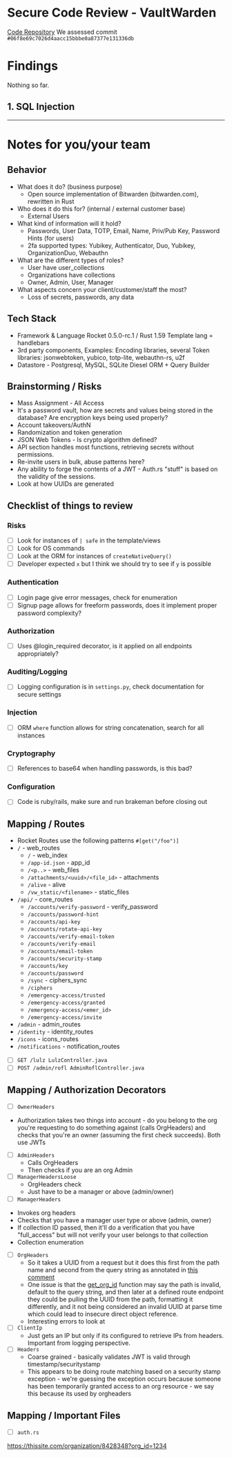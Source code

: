 # Secure Code Review - VaultWarden

[Code Repository](https://github.com/dani-garcia/vaultwarden) 
We assessed commit `#06f8e69c7026d4aacc15bbbe0a87377e131336db`

# Findings
Nothing so far.

## 1. SQL Injection


---

# Notes for you/your team

## Behavior

* What does it do? (business purpose)
  * Open source implementation of Bitwarden (bitwarden.com), rewritten in Rust
* Who does it do this for? (internal / external customer base)
  * External Users
* What kind of information will it hold?
  * Passwords, User Data, TOTP, Email, Name, Priv/Pub Key, Password Hints (for users)
  * 2fa supported types: Yubikey, Authenticator, Duo, Yubikey, OrganizationDuo, Webauthn
* What are the different types of roles?
  * User have user_collections
  * Organizations have collections
  * Owner, Admin, User, Manager
* What aspects concern your client/customer/staff the most?
  * Loss of secrets, passwords, any data

## Tech Stack

* Framework & Language
  Rocket 0.5.0-rc.1 / Rust 1.59
  Template lang = handlebars
* 3rd party components, Examples:
  Encoding libraries, several
  Token libraries: jsonwebtoken, yubico, totp-lite, webauthn-rs, u2f
* Datastore - Postgresql, MySQL, SQLite 
 Diesel ORM + Query Builder


## Brainstorming / Risks

* Mass Assignment - All Access
* It's a password vault, how are secrets and values being stored in the database? Are encryption keys being used properly?
* Account takeovers/AuthN
* Randomization and token generation
* JSON Web Tokens - Is crypto algorithm defined?
* API section handles most functions, retrieving secrets without permissions.
* Re-invite users in bulk, abuse patterns here?
* Any ability to forge the contents of a JWT - Auth.rs "stuff" is based on the validity of the sessions.
* Look at how UUIDs are generated

## Checklist of things to review

### Risks
- [ ] Look for instances of `| safe` in the template/views
- [ ] Look for OS commands
- [ ] Look at the ORM for instances of `createNativeQuery()`
- [ ] Developer expected `x` but I think we should try to see if `y` is possible

### Authentication
- [ ] Login page give error messages, check for enumeration
- [ ] Signup page allows for freeform passwords, does it implement proper password complexity?

### Authorization
- [ ] Uses @login_required decorator, is it applied on all endpoints appropriately?

### Auditing/Logging
- [ ] Logging configuration is in `settings.py`, check documentation for secure settings

### Injection
- [ ] ORM `where` function allows for string concatenation, search for all instances

### Cryptography
- [ ] References to base64 when handling passwords, is this bad?

### Configuration
- [ ] Code is ruby/rails, make sure and run brakeman before closing out

## Mapping / Routes
* Rocket Routes use the following patterns `#[get("/foo")]`
* `/` - web_routes
  * `/` - web_index
  * `/app-id.json` - app_id
  * `/<p..>` - web_files
  * `/attachments/<uuid>/<file_id>` - attachments
  * `/alive` - alive
  * `/vw_static/<filename>` - static_files
* `/api/` - core_routes
  * `/accounts/verify-password` - verify_password
  * `/accounts/password-hint`
  * `/accounts/api-key`
  * `/accounts/rotate-api-key`
  * `/accounts/verify-email-token`
  * `/accounts/verify-email`
  * `/accounts/email-token`
  * `/accounts/security-stamp`
  * `/accounts/key`
  * `/accounts/password`
  * `/sync` - ciphers_sync
  * `/ciphers`
  * `/emergency-access/trusted`
  * `/emergency-access/granted`
  * `/emergency-access/<emer_id>`
  * `/emergency-access/invite` 
* `/admin` - admin_routes
* `/identity` - identity_routes
* `/icons` - icons_routes
* `/notifications` - notification_routes
- [ ] `GET /lulz LulzController.java`
- [ ] `POST /admin/rofl AdminRoflController.java`

## Mapping / Authorization Decorators

- [ ] `OwnerHeaders`
 * Authorization takes two things into account - do you belong to the org you're requesting to do something against (calls OrgHeaders) and checks that you're an owner (assuming the first check succeeds). Both use JWTs
- [ ] `AdminHeaders`
  * Calls OrgHeaders
  * Then checks if you are an org Admin
- [ ] `ManagerHeadersLoose`
  * OrgHeaders check
  * Just have to be a manager or above (admin/owner)
- [ ] `ManagerHeaders`
 * Invokes org headers
  * Checks that you have a manager user type or above (admin, owner)
  * If collection ID passed, then it'll do a verification that you have "full_access" but will not verify your user belongs to that collection
  * Collection enumeration
- [ ] `OrgHeaders`
  * So it takes a UUID from a request but it does this first from the path name and second from the query string as annotated in [this comment](https://github.com/dani-garcia/vaultwarden/blob/19b8388950e5f97703ed21c9e4cd47b303e3db81/src/auth.rs#L411-L414)
  * One issue is that the [get_org_id](https://github.com/dani-garcia/vaultwarden/blob/19b8388950e5f97703ed21c9e4cd47b303e3db81/src/auth.rs#L414-L415) function may say the path is invalid, default to the query string, and then later at a defined route endpoint they could be pulling the UUID from the path, formatting it differently, and it not being considered an invalid UUID at parse time which could lead to insecure direct object reference.
  * Interesting errors to look at
- [ ] `ClientIp`
  * Just gets an IP but only if its configured to retrieve IPs from headers. Important from logging perspective.
- [ ] `Headers`
  - Coarse grained - basically validates JWT is valid through timestamp/securitystamp
  - This appears to be doing route matching based on a security stamp exception - we're guessing the exception occurs because someone has been temporarily granted access to an org resource - we say this because its used by orgheaders


## Mapping / Important Files

- [ ] `auth.rs`

https://thissite.com/organization/8428348?org_id=1234